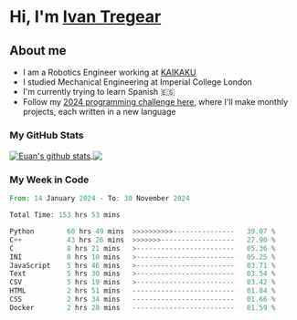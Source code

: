 # Hi, I'm [Ivan Tregear](https://www.linkedin.com/in/ivantregear/)

## About me

* I am a Robotics Engineer working at [KAIKAKU](https://github.com/KAIKAKU-AI)
* I studied Mechanical Engineering at Imperial College London
* I'm currently trying to learn Spanish :es:
* Follow my [2024 programming challenge here](https://github.com/ITregear?tab=repositories), where I'll make monthly projects, each written in a new language


### My GitHub Stats

<a href="#my-github-stats">
  <img align="center" src="https://github-readme-stats.vercel.app/api?username=itregear&count_private=true&show_icons=true&include_all_commits=true&theme=material-palenight" alt="Euan's github stats" />
</a>

<a href="#my-github-stats">
  <img align="center" src="https://github-readme-stats.vercel.app/api/top-langs/?username=itregear&layout=compact&theme=material-palenight" />
</a>

### My Week in Code
<!--START_SECTION:waka-->

```rust
From: 14 January 2024 - To: 30 November 2024

Total Time: 153 hrs 53 mins

Python        60 hrs 49 mins  >>>>>>>>>>---------------   39.07 %
C++           43 hrs 26 mins  >>>>>>>------------------   27.90 %
C             8 hrs 21 mins   >------------------------   05.36 %
INI           8 hrs 10 mins   >------------------------   05.25 %
JavaScript    5 hrs 46 mins   >------------------------   03.71 %
Text          5 hrs 30 mins   >------------------------   03.54 %
CSV           5 hrs 19 mins   >------------------------   03.42 %
HTML          2 hrs 51 mins   -------------------------   01.84 %
CSS           2 hrs 34 mins   -------------------------   01.66 %
Docker        2 hrs 28 mins   -------------------------   01.59 %
```

<!--END_SECTION:waka-->
